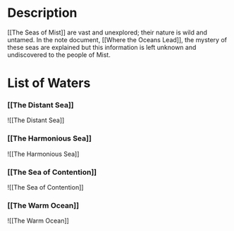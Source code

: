# Description
[[The Seas of Mist]] are vast and unexplored; their nature is wild and untamed. In the note document, [[Where the Oceans Lead]], the mystery of these seas are explained but this information is left unknown and undiscovered to the people of Mist. 
# List of Waters
### [[The Distant Sea]]
![[The Distant Sea]]
### [[The Harmonious Sea]]
![[The Harmonious Sea]]
### [[The Sea of Contention]]
![[The Sea of Contention]]
### [[The Warm Ocean]]
![[The Warm Ocean]]
